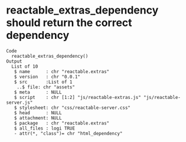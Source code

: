 # reactable_extras_dependency should return the correct dependency

    Code
      reactable_extras_dependency()
    Output
      List of 10
       $ name      : chr "reactable.extras"
       $ version   : chr "0.0.1"
       $ src       :List of 1
        ..$ file: chr "assets"
       $ meta      : NULL
       $ script    : chr [1:2] "js/reactable-extras.js" "js/reactable-server.js"
       $ stylesheet: chr "css/reactable-server.css"
       $ head      : NULL
       $ attachment: NULL
       $ package   : chr "reactable.extras"
       $ all_files : logi TRUE
       - attr(*, "class")= chr "html_dependency"

